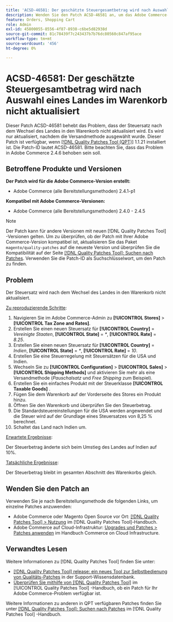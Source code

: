 ```yaml
---
title: 'ACSD-46581: Der geschätzte Steuergesamtbetrag wird nach Auswahl eines Landes im Warenkorb nicht aktualisiert'
description: Wenden Sie den Patch ACSD-46581 an, um das Adobe Commerce-Problem zu beheben, bei dem der Steuersatz nach dem Wechsel des Landes in den Warenkorb nicht aktualisiert wird.
feature: Orders, Shopping Cart
role: Admin
exl-id: 45800055-8556-4f87-8938-c6be5d82938d
source-git-commit: 81c78439f7c243437b7b76dc80560c847af95ace
workflow-type: tm+mt
source-wordcount: '456'
ht-degree: 0%

---
```


# ACSD-46581: Der geschätzte Steuergesamtbetrag wird nach Auswahl eines Landes im Warenkorb nicht aktualisiert

Dieser Patch ACSD-46581 behebt das Problem, dass der Steuersatz nach dem Wechsel des Landes in den Warenkorb nicht aktualisiert wird. Es wird nur aktualisiert, nachdem die Versandmethode ausgewählt wurde. Dieser Patch ist verfügbar, wenn [[!DNL Quality Patches Tool (QPT)]](https://experienceleague.adobe.com/en/docs/commerce-knowledge-base/kb/announcements/commerce-announcements/magento-quality-patches-released-new-tool-to-self-serve-quality-patches) 1.1.21 installiert ist. Die Patch-ID lautet ACSD-46581. Bitte beachten Sie, dass das Problem in Adobe Commerce 2.4.6 behoben sein soll.

## Betroffene Produkte und Versionen

**Der Patch wird für die Adobe Commerce-Version erstellt:**
* Adobe Commerce (alle Bereitstellungsmethoden) 2.4.1-p1

**Kompatibel mit Adobe Commerce-Versionen:**
* Adobe Commerce (alle Bereitstellungsmethoden) 2.4.0 - 2.4.5

>[!NOTE]
>
>Der Patch kann für andere Versionen mit neuen [!DNL Quality Patches Tool] -Versionen gelten. Um zu überprüfen, ob der Patch mit Ihrer Adobe Commerce-Version kompatibel ist, aktualisieren Sie das Paket `magento/quality-patches` auf die neueste Version und überprüfen Sie die Kompatibilität auf der Seite [[!DNL Quality Patches Tool]: Suchen nach Patches](https://experienceleague.adobe.com/tools/commerce-quality-patches/index.html). Verwenden Sie die Patch-ID als Suchschlüsselwort, um den Patch zu finden.

## Problem

Der Steuersatz wird nach dem Wechsel des Landes in den Warenkorb nicht aktualisiert.

<u>Zu reproduzierende Schritte</u>:

1. Navigieren Sie im Adobe Commerce-Admin zu **[!UICONTROL Stores]** > **[!UICONTROL Tax Zone and Rates]**.
1. Erstellen Sie einen neuen Steuersatz für **[!UICONTROL Country]** = _Vereinigte Staaten_, **[!UICONTROL State]** = _*_, **[!UICONTROL Rate]** = _8.25_.
1. Erstellen Sie einen neuen Steuersatz für **[!UICONTROL Country]** = _Indien_, **[!UICONTROL State]** = _*_, **[!UICONTROL Rate]** = _10_.
1. Erstellen Sie eine Steuerregelung mit Steuersätzen für die USA und Indien.
1. Wechseln Sie zu **[!UICONTROL Configuration]** > **[!UICONTROL Sales]** > **[!UICONTROL Shipping Methods]** und aktivieren Sie mehr als eine Versandmethode (_Pauschalsatz_ und _Free Shipping_ zum Beispiel).
1. Erstellen Sie ein einfaches Produkt mit der Steuerklasse **[!UICONTROL Taxable Goods]** .
1. Fügen Sie dem Warenkorb auf der Vorderseite des Stores ein Produkt hinzu.
1. Öffnen Sie den Warenkorb und überprüfen Sie den Steuerbetrag.
1. Die Standardsteuereinstellungen für die USA werden angewendet und die Steuer wird auf der Grundlage eines Steuersatzes von 8,25 % berechnet.
1. Schaltet das Land nach Indien um.

<u>Erwartete Ergebnisse</u>:

Der Steuerbetrag änderte sich beim Umstieg des Landes auf Indien auf 10%.

<u>Tatsächliche Ergebnisse</u>:

Der Steuerbetrag bleibt im gesamten Abschnitt des Warenkorbs gleich.

## Wenden Sie den Patch an

Verwenden Sie je nach Bereitstellungsmethode die folgenden Links, um einzelne Patches anzuwenden:

* Adobe Commerce oder Magento Open Source vor Ort: [[!DNL Quality Patches Tool] > Nutzung](/help/tools/quality-patches-tool/usage.md) im [!DNL Quality Patches Tool]-Handbuch.
* Adobe Commerce auf Cloud-Infrastruktur: [Upgrades und Patches > Patches anwenden](https://experienceleague.adobe.com/docs/commerce-cloud-service/user-guide/develop/upgrade/apply-patches.html) im Handbuch Commerce on Cloud Infrastructure.

## Verwandtes Lesen

Weitere Informationen zu [!DNL Quality Patches Tool] finden Sie unter:

* [[!DNL Quality Patches Tool] release: ein neues Tool zur Selbstbedienung von Qualitäts-Patches](https://experienceleague.adobe.com/en/docs/commerce-knowledge-base/kb/announcements/commerce-announcements/magento-quality-patches-released-new-tool-to-self-serve-quality-patches) in der Support-Wissensdatenbank.
* [Überprüfen Sie mithilfe von  [!DNL Quality Patches Tool]](/help/tools/quality-patches-tool/patches-available-in-qpt/check-patch-for-magento-issue-with-magento-quality-patches.md) im [!UICONTROL Quality Patches Tool] -Handbuch, ob ein Patch für Ihr Adobe Commerce-Problem verfügbar ist.


Weitere Informationen zu anderen in QPT verfügbaren Patches finden Sie unter [[!DNL Quality Patches Tool]: Suchen nach Patches](https://experienceleague.adobe.com/tools/commerce-quality-patches/index.html) im [!DNL Quality Patches Tool] -Handbuch.
